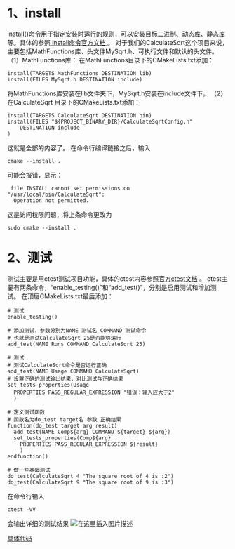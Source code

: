 # 1、install
install()命令用于指定安装时运行的规则，可以安装目标二进制、动态库、静态库等。具体的参照<a href = "https://cmake.org/cmake/help/latest/command/install.html?highlight=install"> install命令官方文档 </a> 。
对于我们的CalculateSqrt这个项目来说，主要包括MathFunctions库、头文件MySqrt.h、可执行文件和默认的头文件。
（1）MathFunctions库：
在MathFunctions目录下的CMakeLists.txt添加：
```
install(TARGETS MathFunctions DESTINATION lib)
install(FILES MySqrt.h DESTINATION include)
```
将MathFunctions库安装在lib文件夹下，MySqrt.h安装在include文件下。
（2）在CalculateSqrt 目录下的CMakeLists.txt添加：
```
install(TARGETS CalculateSqrt DESTINATION bin)
install(FILES "${PROJECT_BINARY_DIR}/CalculateSqrtConfig.h"
	DESTINATION include
)
```
这就是全部的内容了。
在命令行编译链接之后，输入
```
cmake --install .
```
可能会报错，显示：
```
 file INSTALL cannot set permissions on "/usr/local/bin/CalculateSqrt":
  Operation not permitted.
```
这是访问权限问题，将上条命令更改为
```
sudo cmake --install .
```
# 2、测试
测试主要是用ctest测试项目功能，具体的ctest内容参照<a href = "https://cmake.org/cmake/help/latest/manual/ctest.1.html">官方ctest文档</a> 。
ctest主要有两条命令，“enable_testing()”和“add_test()”，分别是启用测试和增加测试。
在顶层CMakeLists.txt最后添加：
```
# 测试
enable_testing()

# 添加测试，参数分别为NAME 测试名 COMMAND 测试命令
# 也就是测试CalculateSqrt 25是否能够运行
add_test(NAME Runs COMMAND CalculateSqrt 25)

# 测试
# 测试CalculateSqrt命令是否运行正确
add_test(NAME Usage COMMAND CalculateSqrt)
# 设置正确的测试输出结果，对比测试与正确结果
set_tests_properties(Usage
  PROPERTIES PASS_REGULAR_EXPRESSION "错误：输入应大于2"
  )

# 定义测试函数
# 函数名为do_test target名 参数 正确结果
function(do_test target arg result)
  add_test(NAME Comp${arg} COMMAND ${target} ${arg})
  set_tests_properties(Comp${arg}
    PROPERTIES PASS_REGULAR_EXPRESSION ${result}
    )
endfunction()

# 做一些基础测试
do_test(CalculateSqrt 4 "The square root of 4 is :2")
do_test(CalculateSqrt 9 "The square root of 9 is :3")
```
在命令行输入
```
ctest -VV
```
会输出详细的测试结果
![在这里插入图片描述](https://img-blog.csdnimg.cn/1e2a4dba13444d269b3a5f51f6fdce91.png?x-oss-process=image/watermark,type_d3F5LXplbmhlaQ,shadow_50,text_Q1NETiBA5Zue6aaW5oSB,size_20,color_FFFFFF,t_70,g_se,x_16)

<a href = "https://github.com/w-boom/LearningCMake">具体代码</a>